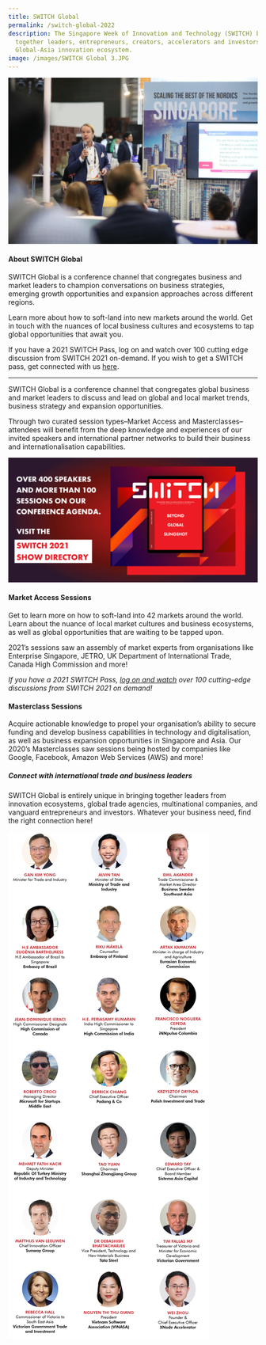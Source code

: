 ```yaml
---
title: SWITCH Global
permalink: /switch-global-2022
description: The Singapore Week of Innovation and Technology (SWITCH) brings
  together leaders, entrepreneurs, creators, accelerators and investors from the
  Global-Asia innovation ecosystem.
image: /images/SWITCH Global 3.JPG
---
```

![](/images/SWITCH%20Global%201.jpg)
#### About SWITCH Global
SWITCH Global is a conference channel that congregates business and market leaders to champion conversations on business strategies, emerging growth opportunities and expansion approaches across different regions.

 
Learn more about how to soft-land into new markets around the world. Get in touch with the nuances of local business cultures and ecosystems to tap global opportunities that await you.  

  

If you have a 2021 SWITCH Pass, log on and watch over 100 cutting edge discussion from SWITCH 2021 on-demand. If you wish to get a SWITCH pass, get connected with us [here](https://go.gov.sg/switch-community-interest-web).




----
SWITCH Global is a conference channel that congregates global business and market leaders to discuss and lead on global and local market trends, business strategy and expansion opportunities.

Through two curated session types–Market Access and Masterclasses–attendees will benefit from the deep knowledge and experiences of our invited speakers and international partner networks to build their business and internationalisation capabilities.

[![SWITCH 2021 Show Directory](/images/Website_Banner_Show_Directory_var_1.png)](https://directory.switchsg.org)

#### Market Access Sessions
Get to learn more on how to soft-land into 42 markets around the world. Learn about the nuance of local market cultures and business ecosystems, as well as global opportunities that are waiting to be tapped upon. 

2021’s sessions saw an assembly of market experts from organisations like Enterprise Singapore, JETRO, UK Department of International Trade, Canada High Commission and more!

*If you have a 2021 SWITCH Pass, [log on and watch](https://community.switchsg.org/sessions) over 100 cutting-edge discussions from SWITCH 2021 on demand!*

#### Masterclass Sessions
Acquire actionable knowledge to propel your organisation’s ability to secure funding and develop business capabilities in technology and digitalisation, as well as business expansion opportunities in Singapore and Asia. Our 2020’s Masterclasses saw sessions being hosted by companies like Google, Facebook, Amazon Web Services (AWS) and more!

##### Connect with international trade and business leaders

SWITCH Global is entirely unique in bringing together leaders from innovation ecosystems, global trade agencies, multinational companies, and vanguard entrepreneurs and investors. Whatever your business need, find the right connection here!

![SWITCH 2021 Speakers](/images/SWITCH_2021_Speakers_Global_Overview_Highlights_v2.png)
